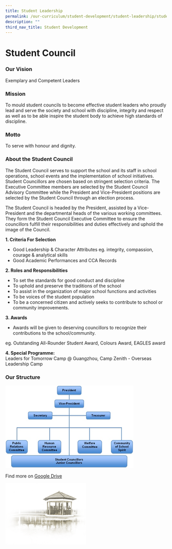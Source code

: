 ```yaml
---
title: Student Leadership
permalink: /our-curriculum/student-development/student-leadership/student-council
description: ""
third_nav_title: Student Development
---
```

# **Student Council**

### Our Vision

Exemplary and Competent Leaders

### Mission

To mould student councils to become effective student leaders who proudly lead and serve the society and school with discipline, integrity and respect as well as to be able inspire the student body to achieve high standards of discipline.

### Motto
To serve with honour and dignity.

### About the Student Council

The Student Council serves to support the school and its staff in school operations, school events and the implementation of school initiatives. Student Councillors are chosen based on stringent selection criteria. The Executive Committee members are selected by the Student Council Advisory Committee while the President and Vice-President positions are selected by the Student Council through an election process.

The Student Council is headed by the President, assisted by a Vice-President and the departmental heads of the various working committees. They form the Student Council Executive Committee to ensure the councillors fulfill their responsibilities and duties effectively and uphold the image of the Council.

  

**1. Criteria For Selection**

*   Good Leadership & Character Attributes eg. integrity, compassion, courage & analytical skills
*   Good Academic Performances and CCA Records


**2. Roles and Responsibilities**

*   To set the standards for good conduct and discipline
*   To uphold and preserve the traditions of the school
*   To assist in the organization of major school functions and activities
*   To be voices of the student population
*   To be a concerned citizen and actively seeks to contribute to school or community improvements.

**3. Awards**

*   Awards will be given to deserving councillors to recognize their contributions to the school/community.

eg. Outstanding All-Rounder Student Award, Colours Award, EAGLES award

  

**4. Special Programme:**    
Leaders for Tomorrow Camp @ Guangzhou, Camp Zenith - Overseas Leadership Camp

### Our Structure

![](/images/Student%20Councillor%20Chart.jpg)

Find more on [Google Drive](https://drive.google.com/drive/folders/1abDws-vWhZvykz2v9TO4UTnd-R-DVC9y)

<img src="/images/pavilion.png" 
     style="width:50%">